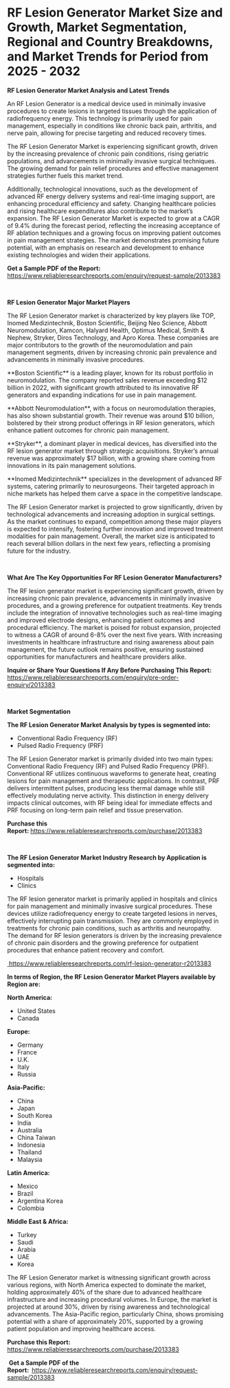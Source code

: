 <p><h1>RF Lesion Generator Market Size and Growth, Market Segmentation, Regional and Country Breakdowns, and Market Trends for Period from 2025 -  2032</h1></p><p><strong>RF Lesion Generator Market Analysis and Latest Trends</strong></p>
<p><p>An RF Lesion Generator is a medical device used in minimally invasive procedures to create lesions in targeted tissues through the application of radiofrequency energy. This technology is primarily used for pain management, especially in conditions like chronic back pain, arthritis, and nerve pain, allowing for precise targeting and reduced recovery times.</p><p>The RF Lesion Generator Market is experiencing significant growth, driven by the increasing prevalence of chronic pain conditions, rising geriatric populations, and advancements in minimally invasive surgical techniques. The growing demand for pain relief procedures and effective management strategies further fuels this market trend. </p><p>Additionally, technological innovations, such as the development of advanced RF energy delivery systems and real-time imaging support, are enhancing procedural efficiency and safety. Changing healthcare policies and rising healthcare expenditures also contribute to the market’s expansion. The RF Lesion Generator Market is expected to grow at a CAGR of 9.4% during the forecast period, reflecting the increasing acceptance of RF ablation techniques and a growing focus on improving patient outcomes in pain management strategies. The market demonstrates promising future potential, with an emphasis on research and development to enhance existing technologies and widen their applications.</p></p>
<p><strong>Get a Sample PDF of the Report:&nbsp;</strong> <a href="https://www.reliableresearchreports.com/enquiry/request-sample/2013383?utm_campaign=32&utm_medium=2&utm_source=Github&utm_content=ia&utm_term=13042025&utm_id=rf-lesion-generator">https://www.reliableresearchreports.com/enquiry/request-sample/2013383</a></p>
<p>&nbsp;</p>
<p><strong>RF Lesion Generator Major Market Players</strong></p>
<p><p>The RF Lesion Generator market is characterized by key players like TOP, Inomed Medizintechnik, Boston Scientific, Beijing Neo Science, Abbott Neuromodulation, Kamcon, Halyard Health, Optimus Medical, Smith & Nephew, Stryker, Diros Technology, and Apro Korea. These companies are major contributors to the growth of the neuromodulation and pain management segments, driven by increasing chronic pain prevalence and advancements in minimally invasive procedures.</p><p>**Boston Scientific** is a leading player, known for its robust portfolio in neuromodulation. The company reported sales revenue exceeding $12 billion in 2022, with significant growth attributed to its innovative RF generators and expanding indications for use in pain management.</p><p>**Abbott Neuromodulation**, with a focus on neuromodulation therapies, has also shown substantial growth. Their revenue was around $10 billion, bolstered by their strong product offerings in RF lesion generators, which enhance patient outcomes for chronic pain management.</p><p>**Stryker**, a dominant player in medical devices, has diversified into the RF lesion generator market through strategic acquisitions. Stryker’s annual revenue was approximately $17 billion, with a growing share coming from innovations in its pain management solutions.</p><p>**Inomed Medizintechnik** specializes in the development of advanced RF systems, catering primarily to neurosurgeons. Their targeted approach in niche markets has helped them carve a space in the competitive landscape.</p><p>The RF Lesion Generator market is projected to grow significantly, driven by technological advancements and increasing adoption in surgical settings. As the market continues to expand, competition among these major players is expected to intensify, fostering further innovation and improved treatment modalities for pain management. Overall, the market size is anticipated to reach several billion dollars in the next few years, reflecting a promising future for the industry.</p></p>
<p>&nbsp;</p>
<p><strong>What Are The Key Opportunities For RF Lesion Generator Manufacturers?</strong></p>
<p><p>The RF lesion generator market is experiencing significant growth, driven by increasing chronic pain prevalence, advancements in minimally invasive procedures, and a growing preference for outpatient treatments. Key trends include the integration of innovative technologies such as real-time imaging and improved electrode designs, enhancing patient outcomes and procedural efficiency. The market is poised for robust expansion, projected to witness a CAGR of around 6-8% over the next five years. With increasing investments in healthcare infrastructure and rising awareness about pain management, the future outlook remains positive, ensuring sustained opportunities for manufacturers and healthcare providers alike.</p></p>
<p><strong>Inquire or Share Your Questions If Any Before Purchasing This Report:</strong> <a href="https://www.reliableresearchreports.com/enquiry/pre-order-enquiry/2013383?utm_campaign=32&utm_medium=2&utm_source=Github&utm_content=ia&utm_term=13042025&utm_id=rf-lesion-generator">https://www.reliableresearchreports.com/enquiry/pre-order-enquiry/2013383</a></p>
<p>&nbsp;</p>
<p><strong>Market Segmentation</strong></p>
<p><strong>The RF Lesion Generator Market Analysis by types is segmented into:</strong></p>
<p><ul><li>Conventional Radio Frequency (RF)</li><li>Pulsed Radio Frequency (PRF)</li></ul></p>
<p><p>The RF Lesion Generator market is primarily divided into two main types: Conventional Radio Frequency (RF) and Pulsed Radio Frequency (PRF). Conventional RF utilizes continuous waveforms to generate heat, creating lesions for pain management and therapeutic applications. In contrast, PRF delivers intermittent pulses, producing less thermal damage while still effectively modulating nerve activity. This distinction in energy delivery impacts clinical outcomes, with RF being ideal for immediate effects and PRF focusing on long-term pain relief and tissue preservation.</p></p>
<p><strong>Purchase this Report:&nbsp;</strong><a href="https://www.reliableresearchreports.com/purchase/2013383?utm_campaign=32&utm_medium=2&utm_source=Github&utm_content=ia&utm_term=13042025&utm_id=rf-lesion-generator">https://www.reliableresearchreports.com/purchase/2013383</a></p>
<p>&nbsp;</p>
<p><strong>The RF Lesion Generator Market Industry Research by Application is segmented into:</strong></p>
<p><ul><li>Hospitals</li><li>Clinics</li></ul></p>
<p><p>The RF lesion generator market is primarily applied in hospitals and clinics for pain management and minimally invasive surgical procedures. These devices utilize radiofrequency energy to create targeted lesions in nerves, effectively interrupting pain transmission. They are commonly employed in treatments for chronic pain conditions, such as arthritis and neuropathy. The demand for RF lesion generators is driven by the increasing prevalence of chronic pain disorders and the growing preference for outpatient procedures that enhance patient recovery and comfort.</p></p>
<p><a href="https://www.reliableresearchreports.com/rf-lesion-generator-r2013383?utm_campaign=32&utm_medium=2&utm_source=Github&utm_content=ia&utm_term=13042025&utm_id=rf-lesion-generator">&nbsp;https://www.reliableresearchreports.com/rf-lesion-generator-r2013383</a></p>
<p><strong>In terms of Region, the RF Lesion Generator Market Players available by Region are:</strong></p>
<p>
    <p> <strong> North America: </strong>
        <ul>
            <li>United States</li>
            <li>Canada</li>
        </ul>
        </p> 
    <p> <strong> Europe: </strong>
        <ul>
            <li>Germany</li>
            <li>France</li>
            <li>U.K.</li>
            <li>Italy</li>
            <li>Russia</li>
        </ul>
        </p> 
    <p> <strong> Asia-Pacific: </strong>
        <ul>
            <li>China</li>
            <li>Japan</li>
            <li>South Korea</li>
            <li>India</li>
            <li>Australia</li>
            <li>China Taiwan</li>
            <li>Indonesia</li>
            <li>Thailand</li>
            <li>Malaysia</li>
        </ul>
        </p> 
    <p> <strong> Latin America: </strong>
        <ul>
            <li>Mexico</li>
            <li>Brazil</li>
            <li>Argentina Korea</li>
            <li>Colombia</li>
        </ul>
        </p> 
    <p> <strong> Middle East & Africa: </strong>
        <ul>
            <li>Turkey</li>
            <li>Saudi</li>
            <li>Arabia</li>
            <li>UAE</li>
            <li>Korea</li>
        </ul>
    </p>
    </p>
<p><p>The RF Lesion Generator market is witnessing significant growth across various regions, with North America expected to dominate the market, holding approximately 40% of the share due to advanced healthcare infrastructure and increasing procedural volumes. In Europe, the market is projected at around 30%, driven by rising awareness and technological advancements. The Asia-Pacific region, particularly China, shows promising potential with a share of approximately 20%, supported by a growing patient population and improving healthcare access.</p></p>
<p><strong>Purchase this Report: </strong><a href="https://www.reliableresearchreports.com/purchase/2013383?utm_campaign=32&utm_medium=2&utm_source=Github&utm_content=ia&utm_term=13042025&utm_id=rf-lesion-generator">https://www.reliableresearchreports.com/purchase/2013383</a></p>
<p>&nbsp;<strong>Get a Sample PDF of the Report:&nbsp;&nbsp;</strong><a href="https://www.reliableresearchreports.com/enquiry/request-sample/2013383?utm_campaign=32&utm_medium=2&utm_source=Github&utm_content=ia&utm_term=13042025&utm_id=rf-lesion-generator">https://www.reliableresearchreports.com/enquiry/request-sample/2013383</a></p>
<p><strong></strong></p>
<p><p></p><p></p><p></p></p>